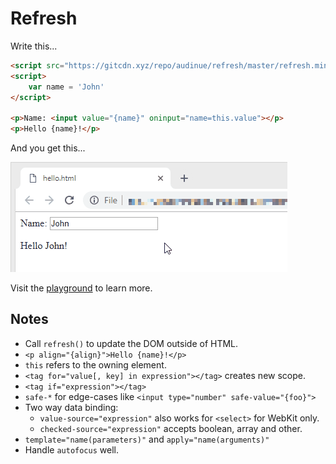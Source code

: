 # Refresh

Write this...

```html
<script src="https://gitcdn.xyz/repo/audinue/refresh/master/refresh.min.js"></script>
<script>
    var name = 'John'
</script>

<p>Name: <input value="{name}" oninput="name=this.value"></p>
<p>Hello {name}!</p>
```

And you get this...

![Demo](demo.gif)

Visit the [playground](https://gitcdn.xyz/repo/audinue/refresh/master/playground.html) to learn more.

## Notes

- Call `refresh()` to update the DOM outside of HTML.
- `<p align="{align}">Hello {name}!</p>`
- `this` refers to the owning element.
- `<tag for="value[, key] in expression"></tag>` creates new scope.
- `<tag if="expression"></tag>`
- `safe-*` for edge-cases like `<input type="number" safe-value="{foo}">`
- Two way data binding:
    - `value-source="expression"` also works for `<select>` for WebKit only.
    - `checked-source="expression"` accepts boolean, array and other.
- `template="name(parameters)"` and `apply="name(arguments)"`
- Handle `autofocus` well.
